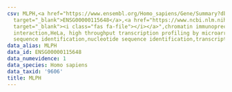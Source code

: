 ```yaml
---
csv: MLPH,<a href="https://www.ensembl.org/Homo_sapiens/Gene/Summary?db=core;g=ENSG00000115648"
  target="_blank">ENSG00000115648</a>,<a href="https://www.ncbi.nlm.nih.gov/pubmed/17216044"
  target="_blank"><i class="fas fa-file"></i></a>",chromatin immunoprecipitation assay,direct
  interaction,HeLa, high throughput transcription profiling by microarray,nucleotide
  sequence identification,nucleotide sequence identification,transcriptional regulation,
data_alias: MLPH
data_id: ENSG00000115648
data_numevidence: 1
data_species: Homo sapiens
data_taxid: '9606'
title: MLPH
---
```

